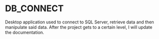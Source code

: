 # DB_CONNECT
 Desktop application used to connect to SQL Server, retrieve data and then manipulate said data. After the project gets to a certain level, I will update the documentation.
